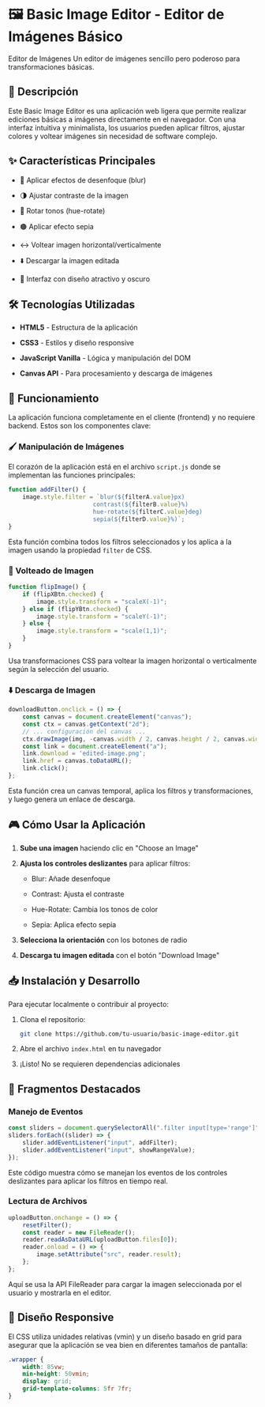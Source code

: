 # 🖼️ Basic Image Editor - Editor de Imágenes Básico

Editor de Imágenes
Un editor de imágenes sencillo pero poderoso para transformaciones básicas.

## 📝 Descripción

Este Basic Image Editor es una aplicación web ligera que permite realizar ediciones básicas a imágenes directamente en el navegador. Con una interfaz intuitiva y minimalista, los usuarios pueden aplicar filtros, ajustar colores y voltear imágenes sin necesidad de software complejo.

## ✨ Características Principales

- 🔄 Aplicar efectos de desenfoque (blur)

- 🌗 Ajustar contraste de la imagen

- 🌈 Rotar tonos (hue-rotate)

- 🟤 Aplicar efecto sepia

- ↔️ Voltear imagen horizontal/verticalmente

- ⬇️ Descargar la imagen editada

- 🎨 Interfaz con diseño atractivo y oscuro

## 🛠️ Tecnologías Utilizadas

- **HTML5** - Estructura de la aplicación

- **CSS3** - Estilos y diseño responsive

- **JavaScript Vanilla** - Lógica y manipulación del DOM

- **Canvas API** - Para procesamiento y descarga de imágenes

## 🚀 Funcionamiento

La aplicación funciona completamente en el cliente (frontend) y no requiere backend. Estos son los componentes clave:

### 🖌️ Manipulación de Imágenes

El corazón de la aplicación está en el archivo `script.js` donde se implementan las funciones principales:

```javascript
function addFilter() {
    image.style.filter = `blur(${filterA.value}px)
                        contrast(${filterB.value}%)
                        hue-rotate(${filterC.value}deg)
                        sepia(${filterD.value}%)`;
}
```

Esta función combina todos los filtros seleccionados y los aplica a la imagen usando la propiedad `filter` de CSS.

### 🔄 Volteado de Imagen

```javascript
function flipImage() {
    if (flipXBtn.checked) {
        image.style.transform = "scaleX(-1)";
    } else if (flipYBtn.checked) {
        image.style.transform = "scaleY(-1)";
    } else {
        image.style.transform = "scale(1,1)";
    }
}
```

Usa transformaciones CSS para voltear la imagen horizontal o verticalmente según la selección del usuario.

### ⬇️ Descarga de Imagen

```javascript
downloadButton.onclick = () => {
    const canvas = document.createElement("canvas");
    const ctx = canvas.getContext("2d");
    // ... configuración del canvas ...
    ctx.drawImage(img, -canvas.width / 2, canvas.height / 2, canvas.width, canvas.height);
    const link = document.createElement("a");
    link.download = 'edited-image.png';
    link.href = canvas.toDataURL();
    link.click();
};
```

Esta función crea un canvas temporal, aplica los filtros y transformaciones, y luego genera un enlace de descarga.

## 🎮 Cómo Usar la Aplicación

1. **Sube una imagen** haciendo clic en "Choose an Image"

1. **Ajusta los controles deslizantes** para aplicar filtros:

    - Blur: Añade desenfoque

    - Contrast: Ajusta el contraste

    - Hue-Rotate: Cambia los tonos de color

    - Sepia: Aplica efecto sepia

1. **Selecciona la orientación** con los botones de radio

1. **Descarga tu imagen editada** con el botón "Download Image"

## 📥 Instalación y Desarrollo

Para ejecutar localmente o contribuir al proyecto:

1. Clona el repositorio:

    ```bash
    git clone https://github.com/tu-usuario/basic-image-editor.git
    ```

1. Abre el archivo `index.html` en tu navegador

1. ¡Listo! No se requieren dependencias adicionales

## 🌟 Fragmentos Destacados

### Manejo de Eventos

```javascript
const sliders = document.querySelectorAll(".filter input[type='range']");
sliders.forEach((slider) => {
    slider.addEventListener("input", addFilter);
    slider.addEventListener("input", showRangeValue);
});
```

Este código muestra cómo se manejan los eventos de los controles deslizantes para aplicar los filtros en tiempo real.

### Lectura de Archivos

```javascript
uploadButton.onchange = () => {
    resetFilter();
    const reader = new FileReader();
    reader.readAsDataURL(uploadButton.files[0]);
    reader.onload = () => {
        image.setAttribute("src", reader.result);
    };
};
```

Aquí se usa la API FileReader para cargar la imagen seleccionada por el usuario y mostrarla en el editor.

## 🎨 Diseño Responsive
El CSS utiliza unidades relativas (vmin) y un diseño basado en grid para asegurar que la aplicación se vea bien en diferentes tamaños de pantalla:

```css
.wrapper {
    width: 85vw;
    min-height: 50vmin;
    display: grid;
    grid-template-columns: 5fr 7fr;
}
```
